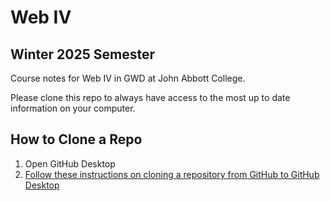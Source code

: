 # Web IV
## Winter 2025 Semester

 Course notes for Web IV in GWD at John Abbott College.

 Please clone this repo to always have access to the most up to date information on your computer.

 ## How to Clone a Repo

 1. Open GitHub Desktop
 2. [Follow these instructions on cloning a repository from GitHub to GitHub Desktop](https://docs.github.com/en/desktop/adding-and-cloning-repositories/cloning-a-repository-from-github-to-github-desktop)

